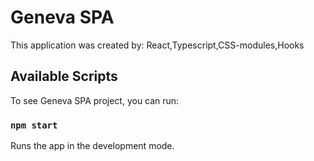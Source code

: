 # Geneva SPA

This application was created by: 
React,Typescript,CSS-modules,Hooks

## Available Scripts

To see Geneva SPA project, you can run:

### `npm start`

Runs the app in the development mode.
